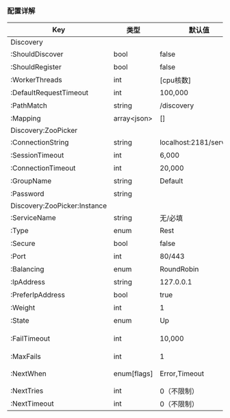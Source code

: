 ### 配置详解

|Key|类型|默认值|说明|
|---|---|---|---|
|Discovery|
|:ShouldDiscover|bool|false|是否启用发现功能，一般服务的消费端设置为true|
|:ShouldRegister|bool|false|是否注册为一个服务，一般服务的提供端设置为true|
|:WorkerThreads|int|[cpu核数]|ZooPicker处理Http请求的线程|
|:DefaultRequestTimeout|int|100,000|Http请求默认超时时间，有别于HttpClient.Timeout，请[参见](http://docs.kede.net/discovery/articles/tips.html#requesttimeout)|
|:PathMatch|string|/discovery|服务实例信息查询的路由配置|
|:Mapping|array\<json\>|[]|用于静态服务发现的本地映射配置，与"PathMatch"路由下查询获得的数据结构相同|
|Discovery:ZooPicker|
|:ConnectionString|string|localhost:2181/services|ZooKeeper链接字符串|
|:SessionTimeout|int|6,000|ZooKeeper会话过期时间，单位：ms|
|:ConnectionTimeout|int|20,000|连接ZooKeeper服务的超时时间，单位：ms|
|:GroupName|string|Default|服务分组名称，用于组织管理服务
|:Password|string||访问ZooKeeper中，该分组节点的密码（暂未支持）|
|Discovery:ZooPicker:Instance|
|:ServiceName|string|无/必填|服务名称|
|:Type|enum|Rest|服务类型，可选值：Rest/Grpc/Wcf（除Rest之外，其它暂不支持）|
|:Secure|bool|false|scheme是否为https
|:Port|int|80/443|服务端口，默认使用http或https的默认端口|
|:Balancing|enum|RoundRobin|负载均衡策略，可选值为：RoundRobin/Random|
|:IpAddress|string|127.0.0.1|用此IP地址覆盖真实的IP地址，当PreferIpAddress=true时有效|
|:PreferIpAddress|bool|true|使用IP地址代替HostName|
|:Weight|int|1|负载均衡权重 [变更立即有效]|
|:State|enum|Up|服务状态，可选值为：Up/Down/Backup（Back暂不支持）  [变更立即有效]|
|:FailTimeout|int|10,000|失败超时时间，当服务实例因失败而被临时冻结后，每隔FailTimeout将获得一次尝试机会，单位：ms|
|:MaxFails|int|1|在FailTimeout时间内，失败数达到MaxFails，该服务实例被临时冻结，单位：ms|
|:NextWhen|enum[flags]|Error,Timeout|当Http请求发生配置所述状况时，将选择另一个实例重试，可选值为：Never/Error,Timeout,Http500,Http502,Http503,Http403,Http404,NonIdemponent/GetOnly|
|:NextTries|int|0（不限制）|限制重试次数
|:NextTimeout|int|0（不限制）|限制重试时间


